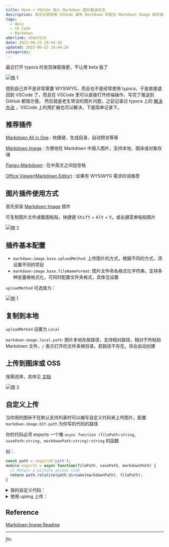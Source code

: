 ```yaml
---
title: Hexo + VSCode 插入 Markdown 图片解决办法
description: 本文记录使用 VSCode 编写 Markdown 时配合 Markdown Image 插件插入图片的方式
tags:
  - Hexo
  - VS Code
  - Markdown
abbrlink: e5b6f57d
date: 2022-06-23 19:44:26
updated: 2022-06-23 19:44:26
categories:
---
```


最近打开 typora 时发现弹窗强更，不让用 beta 版了

![图 1](https://pic.rmb.bdstatic.com/bjh/events/54cec84bc1cc95d36cf0c7bdbc94d2d1.png)

想到自己并不是非常需要 WYSIWYG，而且也不是经常使用 typora，于是直接退回到 VSCode 了，而且在 VSCode 里可以直接打开终端操作，写完了推送到 GitHub 都很方便。
然后就是老生常谈的图片问题，之前记录过 typora 上的 [解决办法](https://kanata.ml/posts/12a70b22) ，VSCode 上利用扩展也可以解决，下面简单记录下。

## 推荐插件

[Markdown All in One](https://marketplace.visualstudio.com/items?itemName=yzhang.markdown-all-in-one) : 快捷键、生成目录、自动预览等等

[Markdown Image](https://marketplace.visualstudio.com/items?itemName=hancel.markdown-image) : 方便地在 Markdown 中插入图片，支持本地、图床或对象存储

[Pangu-Markdown](https://marketplace.visualstudio.com/items?itemName=xlthu.Pangu-Markdown) : 在中英文之间加空格

[Office Viewer(Markdown Editor)](https://marketplace.visualstudio.com/items?itemName=cweijan.vscode-office) : 如果有 WYSIWYG 需求的话推荐

## 图片插件使用方式

首先安装 [Markdown Image](https://marketplace.visualstudio.com/items?itemName=hancel.markdown-image) 插件

可复制图片文件或截图粘贴，快捷键 <kbd>Shift</kbd> + <kbd>Alt</kbd> + <kbd>V</kbd>，或右键菜单粘贴图片

![图 2](https://pic.rmb.bdstatic.com/bjh/events/8fbeb71eea4993a750a8494d3cf93b85.png)

## 插件基本配置

- `markdown-image.base.uploadMethod`: 上传图片的方式，根据不同的方式，须设置不同的项目
- `markdown-image.base.fileNameFormat`: 图片文件命名格式化字符串。支持多种变量做格式化，可同时配置文件夹格式，具体见设置

`uploadMethod` 可选值为：

![图 1](https://pic.rmb.bdstatic.com/bjh/events/3cabeddf1adb220a7cad65b79e6fdb5e.png)

## 复制到本地

`uploadMethod` 设置为 `Local`

`markdown-image.local.path`: 图片本地存放路径，支持相对路径，相对于所粘贴 Markdown 文件，`/` 表示打开的文件夹根目录。若路径不存在，将会自动创建

## 上传到图床或 OSS

按需选择，具体见 [文档](https://github.com/imlinhanchao/vsc-markdown-image/blob/HEAD/README.zh-cn.md#%E6%89%A9%E5%B1%95%E8%AE%BE%E7%BD%AE%E9%A1%B9%E7%9B%AE)

![图 3](https://dd-static.jd.com/ddimg/jfs/t1/121254/30/24285/128558/62b466bcE1b396f7e/d016bfc52e5d8518.png)

## 自定义上传

当你用的图床不在默认支持列表时可以编写自定义代码来上传图片，配置 `markdown-image.DIY.path` 为你写的代码的路径

你的代码必须 exports 一个像 `async function (filePath:string, savePath:string, markdownPath:string):string` 的函数

如：

```js
const path = require('path');
module.exports = async function(filePath, savePath, markdownPath) {
  // Return a picture access link
  return path.relative(path.dirname(markdownPath), filePath);
}
```

<details>
<summary>我的自定义代码：</summary>

```js
const { createReadStream } = require('fs')
const fetch = require('node-fetch') // ^2.6.7
const FormData = require('form-data')

async function upload({ filePath, preUpload, ...options }) {
  const form = new FormData()
  if (preUpload) await preUpload?.(filePath, form, options)
  const { api, fileField = 'file', formData = {}, headers = {}, isSuccess, returnUrl } = options
  form.append(fileField, createReadStream(filePath))
  for (const [formKey, formValue] of Object.entries(formData)) {
    form.append(formKey, formValue)
  }
  const response = await fetch(api, {
    body: form,
    method: 'POST',
    headers: {
      ...headers,
      ...form.getHeaders()
    }
  })
  if (!response.ok) throw new Error(response.statusText)
  const json = await response.json()
  if (isSuccess?.(json)) {
    return returnUrl(json)
  } else {
    throw new Error(JSON.stringify(json, null, 2))
  }
}

// 以 bilibili 为例
module.exports = async function (filePath) {
  const result = await upload({
    api: 'https://api.bilibili.com/x/dynamic/feed/draw/upload_bfs',
    filePath,
    fileField: 'file_up',
    formData: {
      biz: 'new_dyn',
      category: 'daily',
      csrf: '你的 CSRF Token'
    },
    headers: {
      Cookie: '你的 Cookie',
      Origin: 'https://t.bilibili.com',
      Referer: 'https://t.bilibili.com/'
    },
    isSuccess: d => d.code == 0,
    returnUrl: d => d.data.image_url.replace('http:', 'https:')
  })
  return result
}
```

</details>

<details>
<summary>使用 upimg 上传：</summary>

```js
const upimg = require('upimg')
module.exports = async function (filePath) {
  // 以 bilibili 为例，文档见 https://www.npmjs.com/package/upimg
  const { url } = await upimg.bilibili.set('cookie', '你的 Cookie').upload(filePath)
  return url
}
```

</details>

## Reference

[Markdown Image Readme](https://github.com/imlinhanchao/vsc-markdown-image/blob/HEAD/README.zh-cn.md)

---
*fin.*
